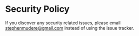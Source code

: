 # Security Policy

If you discover any security related issues, please email stephenmudere@gmail.com instead of using the issue tracker.
